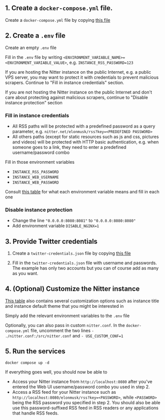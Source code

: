 ## 1. Create a `docker-compose.yml` file.
Create a `docker-compose.yml` file by copying [this file](https://github.com/sekai-soft/guide-nitter-self-hosting/blob/master/docker-compose.yml)

## 2. Create a `.env` file
Create an empty `.env` file

Fill in the `.env` file by writing `<ENVIRONMENT_VARIABLE_NAME>=<ENVIRONMENT_VARIABLE_VALUE>`, e.g. `INSTANCE_RSS_PASSWORD=123`

If you are hosting the Nitter instance on the public Internet, e.g. a public VPS server, you may want to protect it with credentials to prevent malicious scrapers. Continue to "Fill in instance credentials" section.

If you are not hosting the Nitter instance on the public Internet and don't care about protecting against malicious scrapers, continue to "Disable instance protection" section

### Fill in instance credentials

* All RSS paths will be protected with a predefined password as a query parameter, e.g. `nitter.net/elonmusk/rss?key=<PREDEFINED PASSWORD>`
* All others paths (except for static resources such as js and css, pictures and videos) will be protected with HTTP basic authentication, e.g. when someone goes to a link, they need to enter a predefined username/password combo

Fill in those environment variables

* `INSTANCE_RSS_PASSWORD`
* `INSTANCE_WEB_USERNAME`
* `INSTANCE_WEB_PASSWORD`

Consult [this table](https://github.com/sekai-soft/nitter?tab=readme-ov-file#usage) for what each environment variable means and fill in each one

### Disable instance protection

* Change the line `"0.0.0.0:8080:8081"` to `"0.0.0.0:8080:8080"`
* Add environment variable `DISABLE_NGINX=1`

## 3. Provide Twitter credentials
1. Create a `twitter-credentials.json` file by copying [this file](https://github.com/sekai-soft/guide-nitter-self-hosting/blob/master/twitter-credentials.example.json)

2. Fill in the `twitter-credentials.json` file with username and passwords. The example has only two accounts but you can of course add as many as you want.

## 4. (Optional) Customize the Nitter instance

[This table](https://github.com/sekai-soft/nitter?tab=readme-ov-file#usage) also contains several customization options such as instance title and instance default theme that you might be interested in

Simply add the relevant environment variables to the `.env` file

Optionally, you can also pass in custom `nitter.conf`. In the `docker-compose.yml` file, uncomment the two lines `- ./nitter.conf:/src/nitter.conf` and `- USE_CUSTOM_CONF=1`

## 5. Run the services
```
docker compose up -d
```
If everything goes well, you should now be able to
* Access your Nitter instance from `http://localhost:8080` after you've entered the Web UI username/password combo you used in step 2.
* Access a RSS feed for your Nitter instance such as `http://localhost:8080/elonmusk/rss?key=<PASSWORD>`, while `<PASSWORD>` being the RSS password you specified in step 2. You should also be able use this password-suffixed RSS feed in RSS readers or any applications that handle RSS feeds.
